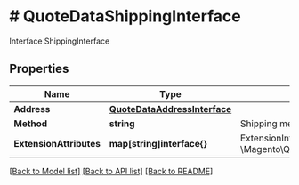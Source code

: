 # # QuoteDataShippingInterface
Interface ShippingInterface

## Properties 


Name | Type | Description | Notes
------------ | ------------- | ------------- | -------------
**Address**| [**QuoteDataAddressInterface**](QuoteDataAddressInterface.md) |   |
**Method**| **string** | Shipping method  |
**ExtensionAttributes**| **map[string]interface{}** | ExtensionInterface class for @see \\Magento\\Quote\\Api\\Data\\ShippingInterface  | [optional]


[[Back to Model list]](../../README.md#models) [[Back to API list]](../../README.md#endpoints) [[Back to README]](../../README.md)

